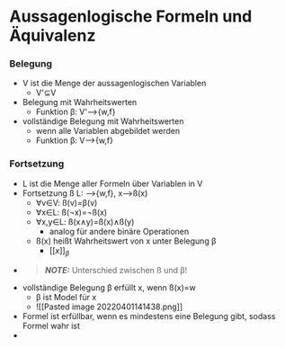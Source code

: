 # Aussagenlogische Formeln und Äquivalenz
### Belegung
+ V ist die Menge der aussagenlogischen Variablen
	+ V'⊆V
+ Belegung mit Wahrheitswerten
	+ Funktion β: V'-->{w,f}
+ vollständige Belegung mit Wahrheitswerten
	+ wenn alle Variablen abgebildet werden
	+ Funktion β: V-->{w,f}


### Fortsetzung
+ L ist die Menge aller Formeln über Variablen in V
+ Fortsetzung ß  L: -->{w,f}, x-->ß(x)
	+ ∀v∈V: ß(v)=β(v)
	+ ∀x∈L: ß(¬x)=¬ß(x)
	+ ∀x,y∈L: ß(x∧y)=ß(x)∧ß(y)
		+ analog für andere binäre Operationen
	+ ß(x) heißt Wahrheitswert von x unter Belegung β
		+ $[[x]]_β$
+ > **_NOTE:_** Unterschied zwischen ß und β!
+ vollständige Belegung β erfüllt x, wenn ß(x)=w
	+ β ist Model für x
	+ ![[Pasted image 20220401141438.png]]
+ Formel ist erfüllbar, wenn es mindestens eine Belegung gibt, sodass Formel wahr ist
+ 
